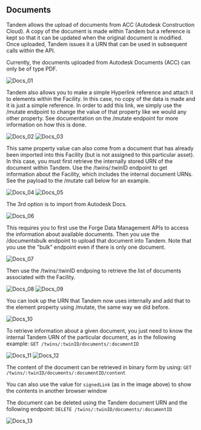 ## Documents

Tandem allows the upload of documents from ACC (Autodesk Construction Cloud). A copy of the document is made within Tandem but a reference is kept so that it can be updated when the original document is modified.  Once uploaded, Tandem issues it a URN that can be used in subsequent calls within the API.

Currently, the documents uploaded from Autodesk Documents (ACC) can only be of type PDF.

![Docs_01](./img/docs_01.png)

Tandem also allows you to make a simple Hyperlink reference and attach it to elements within the Facility.  In this case, no copy of the data is made and it is just a simple reference.  In order to add this link, we simply use the /mutate endpoint to change the value of that property like we would any other property.  See documentation on the /mutate endpoint for more information on how this is done.

![Docs_02](./img/docs_02.png)
![Docs_03](./img/docs_03.png)

This same property value can also come from a document that has already been imported into this Facility (but is not assigned to this particular asset).  In this case, you must first retrieve the internally stored URN of the document within Tandem. Use the /twins/:twinID endpoint to get information about the Facility, which includes the internal document URNs. See the payload to the /mutate call below for an example.

![Docs_04](./img/docs_04.png)
![Docs_05](./img/docs_05.png)

The 3rd option is to import from Autodesk Docs.

![Docs_06](./img/docs_06.png)

This requires you to first use the Forge Data Management APIs to access the information about available documents.  Then you use the /documentsbulk endpoint to upload that document into Tandem. Note that you use the "bulk" endpoint even if there is only one document.

![Docs_07](./img/docs_07.png)

Then use the /twins/:twinID endpoing to retrieve the list of documents associated with the Facility.

![Docs_08](./img/docs_08.png)
![Docs_09](./img/docs_09.png)

You can look up the URN that Tandem now uses internally and add that to the element property using /mutate, the same way we did before.

![Docs_10](./img/docs_10.png)

To retrieve information about a given document, you just need to know the internal Tandem URN of the particular document, as in the following example: `GET /twins/:twinID/documents/:documentID`   

![Docs_11](./img/docs_11.png)
![Docs_12](./img/docs_12.png)

The content of the document can be retrieved in binary form by using: `GET /twins/:twinID/documents/:documentID/content`  

You can also use the value for `signedLink` (as in the image above) to show the contents in another browser window

The document can be deleted using the Tandem document URN and the following endpoint: `DELETE /twins/:twinID/documents/:documentID`

![Docs_13](./img/docs_13.png)
